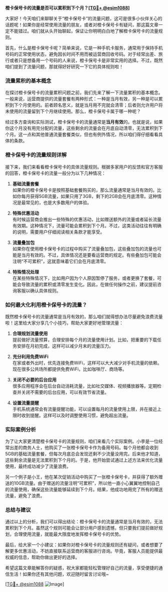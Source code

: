 **橙卡保号卡的流量是否可以累积到下个月？[[TG💪+ @esim1088](https://t.me/s/esim1088)]**

大家好！今天咱们来聊聊关于“橙卡保号卡”的流量问题，这可是很多小伙伴关心的话题呢！如果你是经常使用流量的朋友，或者对橙卡保号卡有疑问，那这篇文章一定不能错过。咱们就从头开始聊起，保证让你明明白白地了解橙卡保号卡的流量规则。

首先，什么是橙卡保号卡呢？简单来说，它是一种手机卡服务，通常用于保持手机号码的正常使用状态，避免因长时间不用而被运营商回收号码。对于经常出差、旅行或者只是想备用一个号码的人来说，橙卡保号卡是非常实用的选择。不过，既然咱们提到了流量问题，那就得好好研究一下它的具体规则啦！

### 流量累积的基本概念

在探讨橙卡保号卡的流量累积问题之前，我们先来了解一下流量累积的基本概念。一般来说，运营商提供的流量套餐有两种形式：一种是当月有效，另一种是可以累积到下个月使用的。前者顾名思义，就是当月用不完就会清零；后者则允许用户将未使用的流量留到下个月继续使用。那么，橙卡保号卡属于哪一种呢？

经过多方查询和实际测试，橙卡保号卡的流量通常是**当月有效**的。也就是说，如果你这个月没有用完分配的流量，这些剩余的流量会在月底自动清零，无法累积到下个月。这一点和其他普通流量套餐类似，但也有例外情况，所以咱们得仔细看看具体的条款。

### 橙卡保号卡的流量规则详解

接下来，我们来看看橙卡保号卡的具体流量规则。根据多家用户的反馈和官方客服的回答，橙卡保号卡的流量一般分为以下几种情况：

1. **基础流量套餐**  
   如果你的橙卡保号卡是按照基础套餐购买的，那么流量通常是当月有效的。比如你每月获得5GB流量，如果只用了3GB，剩下的2GB会在月底清零。这种情况是最常见的，也是大多数用户的体验。

2. **特殊优惠活动**  
   有时候运营商会推出一些特殊的优惠活动，比如赠送额外的流量或者延长流量有效期。这种情况下，流量可能会累积到下个月。不过，这类活动往往有明确的说明，需要用户仔细阅读相关条款才能享受。

3. **流量叠加包**  
   如果你在使用橙卡保号卡的过程中购买了流量叠加包，这些叠加包的流量也可能是当月有效的。不过，具体情况还是要看运营商的规定。有些叠加包可能会注明“不可累积”，这就意味着它们会在月底清零。

4. **特殊情况处理**  
   在某些特殊情况下，比如用户因为个人原因暂停了服务，或者更换了套餐，可能会导致流量的累积或清零发生变化。因此，在做任何操作之前，建议提前咨询客服以确认具体规则。

### 如何最大化利用橙卡保号卡的流量？

既然橙卡保号卡的流量通常是当月有效的，那么咱们就得想办法尽量避免浪费流量啦！这里给大家分享几个小技巧，帮助大家更好地管理流量：

1. **合理规划流量使用**  
   提前做好流量预算，合理安排每个月的流量使用计划。比如，把重要的下载任务安排在月初完成，这样可以减少月末的流量压力。

2. **充分利用免费WiFi**  
   在家或者外出时，优先连接免费WiFi，这样可以大大减少对手机流量的依赖。现在很多公共场所都提供免费WiFi，比如咖啡厅、商场等。

3. **关闭不必要的后台应用**  
   很多应用程序会在后台自动消耗流量，比如社交媒体、视频播放器等。定期检查并关闭不需要的后台应用，可以有效节省流量。

4. **设置流量提醒**  
   手机系统通常会有流量提醒功能，可以设置每月的流量使用上限，并在接近上限时收到提醒。这样可以及时调整使用习惯，避免超出流量。

### 实际案例分析

为了让大家更清楚橙卡保号卡的流量规则，咱们来看几个实际案例。小李是一位经常出差的商务人士，他购买了一张橙卡保号卡作为备用号码。每个月他都会收到5GB的基础流量套餐，但每次月底总会发现还剩不少流量没用完。后来他才知道，这些剩余流量是无法累积到下个月的。于是，他开始尝试通过上述方法来优化流量使用，最终成功减少了流量浪费。

另一个例子是小王，他在某次促销活动中购买了一张橙卡保号卡，并获得了额外赠送的10GB流量。由于赠送的流量注明“可累积”，所以他一直小心翼翼地控制自己的流量使用，确保这些流量能够延续到下个月。结果，他成功地用完了所有的赠送流量，避免了浪费。

### 总结与建议

通过以上的分析，我们可以得出结论：橙卡保号卡的流量通常是当月有效的，无法累积到下个月。虽然这个规则可能会让部分用户感到遗憾，但只要我们提前做好规划，合理使用流量，就能最大限度地发挥橙卡保号卡的优势。

最后，给大家一个小建议：如果你对橙卡保号卡的流量规则还有疑问，或者想要了解更多优惠活动，不妨直接联系运营商的客服进行咨询。毕竟，客服人员能提供最权威的信息，帮助你做出更好的选择。

希望这篇文章能解答你的疑惑，祝大家都能轻松管理好自己的流量，享受便捷的通信生活！如果你还有其他问题，欢迎随时留言讨论哦~

[[TG💪+ @esim1088](https://t.me/s/esim1088) ![Image](https://i.postimg.cc/4NQfJmqS/Snipaste-2025-05-13-00-14-12.png)]
